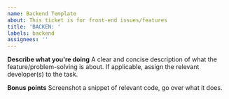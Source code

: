 ```yaml
---
name: Backend Template
about: This ticket is for front-end issues/features
title: 'BACKEN: '
labels: backend
assignees: ''
---
```


**Describe what you're doing**
A clear and concise description of what the feature/problem-solving is about.
If applicable, assign the relevant developer(s) to the task.

**Bonus points**
Screenshot a snippet of relevant code, go over what it does.
